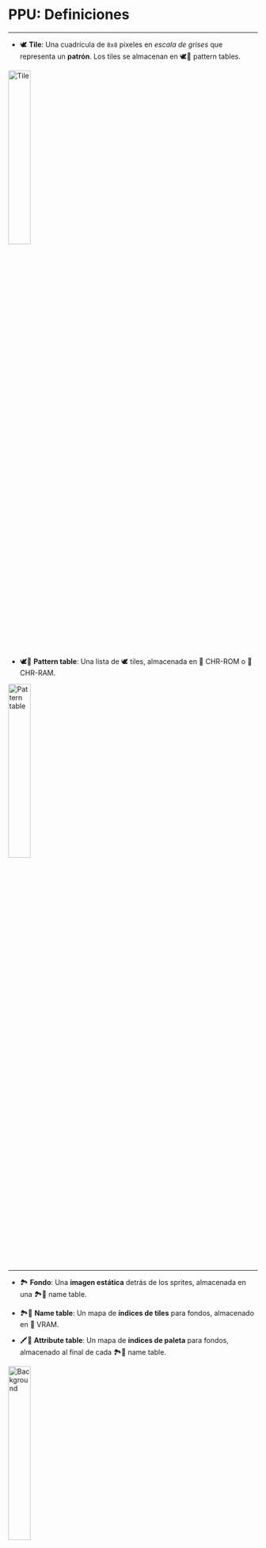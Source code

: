# PPU: Definiciones

<hr />

- 🕊️ **Tile**: Una cuadrícula de `8x8` píxeles en _escala de grises_ que representa un **patrón**. Los tiles se almacenan en 🕊️📖 pattern tables.

<div class="embed-image"><img alt="Tile" src="assets/graphics/tile_grayscale.png" style="width: 30%" /></div>

- 🕊️📖 **Pattern table**: Una lista de 🕊️ tiles, almacenada en 👾 CHR-ROM o 👾 CHR-RAM.
<div class="embed-image"><img alt="Pattern table" src="assets/graphics/tiles_grayscale.png" style="width: 30%" /></div>

<hr />

- 🏞️ **Fondo**: Una **imagen estática** detrás de los sprites, almacenada en una 🏞️📖 name table.

- 🏞️📖 **Name table**: Un mapa de **índices de tiles** para fondos, almacenado en 🐏 VRAM.

- 🖍️📖 **Attribute table**: Un mapa de **índices de paleta** para fondos, almacenado al final de cada 🏞️📖 name table.

<div class="embed-image"><img alt="Background" src="assets/graphics/background.png" style="width: 30%" /></div>

<hr />

- 🛸 **Sprite**: Un **objeto del juego** encima (¡o detrás!) del fondo que puede ser movido o volteado, almacenado en 🛸📖 OAM. Puede usar uno (sprite de `8x8`) o dos (sprite de `8x16`) 🕊️ tiles.

- 🛸📖 **OAM**: _(Object Attribute Memory)_ Una lista de sprites, almacenada en 🐏 OAM RAM.
<div class="embed-image"><img alt="Sprites" src="assets/graphics/sprites.png" style="width: 30%" /></div>

<hr />

- 🎨 **Paleta**: Una lista de `4` colores, almacenada en 🐏 Palette RAM, donde cada color es un puntero a la paleta maestra. Hay `8` paletas: `4` para el fondo y `4` para sprites.

- 👑🎨 **Paleta maestra**: Una lista de 64 **colores**, `hardcodeada`. Las paletas referencian estos colores con índices de `$00` a `$3F`.
<div class="embed-image"><img alt="Master palette" src="assets/graphics/colors.png" style="width: 50%" /></div>

<hr />

#### Regiones de memoria de la PPU

- 🐏 VRAM (`2` KiB)
- 🐏 Palette RAM (`32` bytes)
- 🐏 OAM RAM (`256` bytes)
